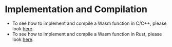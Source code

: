 # Implementation and Compilation

- To see how to implement and compile a Wasm function in C/C++, please look [here](Tutorial-Impl-CPP.md).
- To see how to implement and compile a Wasm function in Rust, please look [here](Tutorial-Impl-Rust.md).

